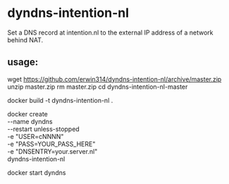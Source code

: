# dyndns-intention-nl
Set a DNS record at intention.nl to the external IP address of a network behind NAT.

## usage: ##

wget https://github.com/erwin314/dyndns-intention-nl/archive/master.zip
unzip master.zip
rm master.zip
cd dyndns-intention-nl-master

docker build -t dyndns-intention-nl .

docker create \
 --name dyndns \
 --restart unless-stopped \
 -e "USER=cNNNN" \
 -e "PASS=YOUR_PASS_HERE" \
 -e "DNSENTRY=your.server.nl" \
 dyndns-intention-nl

docker start dyndns

